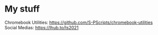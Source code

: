 # My stuff

Chromebook Utilities: https://github.com/S-PScripts/chromebook-utilities
Social Medias: https://lhub.to/ts2021
